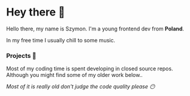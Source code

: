 # Hey there 👋

Hello there, my name is Szymon. I'm a young frontend dev from **Poland**.

In my free time I usually chill to some music.

### Projects 🧐

Most of my coding time is spent developing in closed source repos. Although you might find some of my older work below.. 

*Most of it is really old don't judge the code quality please 😶*
 
